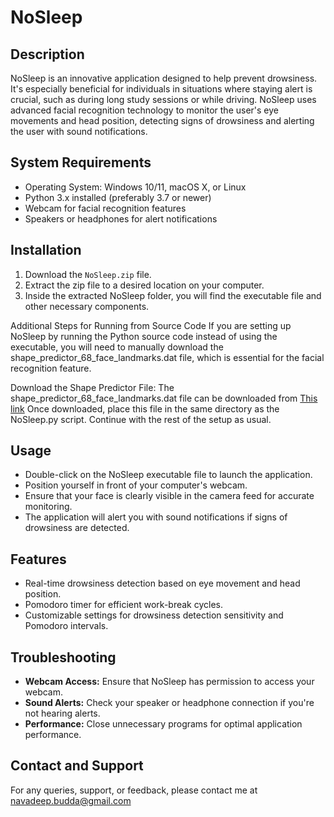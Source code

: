 # NoSleep

## Description
NoSleep is an innovative application designed to help prevent drowsiness. It's especially beneficial for individuals in situations where staying alert is crucial, such as during long study sessions or while driving. NoSleep uses advanced facial recognition technology to monitor the user's eye movements and head position, detecting signs of drowsiness and alerting the user with sound notifications.

## System Requirements
- Operating System: Windows 10/11, macOS X, or Linux
- Python 3.x installed (preferably 3.7 or newer)
- Webcam for facial recognition features
- Speakers or headphones for alert notifications

## Installation
1. Download the `NoSleep.zip` file.
2. Extract the zip file to a desired location on your computer.
3. Inside the extracted NoSleep folder, you will find the executable file and other necessary components.

Additional Steps for Running from Source Code
If you are setting up NoSleep by running the Python source code instead of using the executable, you will need to manually download the shape_predictor_68_face_landmarks.dat file, which is essential for the facial recognition feature.

Download the Shape Predictor File:
The shape_predictor_68_face_landmarks.dat file can be downloaded from [This link]([https://example.com](https://github.com/italojs/facial-landmarks-recognition/blob/master/shape_predictor_68_face_landmarks.dat))
Once downloaded, place this file in the same directory as the NoSleep.py script.
Continue with the rest of the setup as usual.

## Usage
- Double-click on the NoSleep executable file to launch the application.
- Position yourself in front of your computer's webcam.
- Ensure that your face is clearly visible in the camera feed for accurate monitoring.
- The application will alert you with sound notifications if signs of drowsiness are detected.

## Features
- Real-time drowsiness detection based on eye movement and head position.
- Pomodoro timer for efficient work-break cycles.
- Customizable settings for drowsiness detection sensitivity and Pomodoro intervals.

## Troubleshooting
- **Webcam Access:** Ensure that NoSleep has permission to access your webcam.
- **Sound Alerts:** Check your speaker or headphone connection if you're not hearing alerts.
- **Performance:** Close unnecessary programs for optimal application performance.

## Contact and Support
For any queries, support, or feedback, please contact me at navadeep.budda@gmail.com
